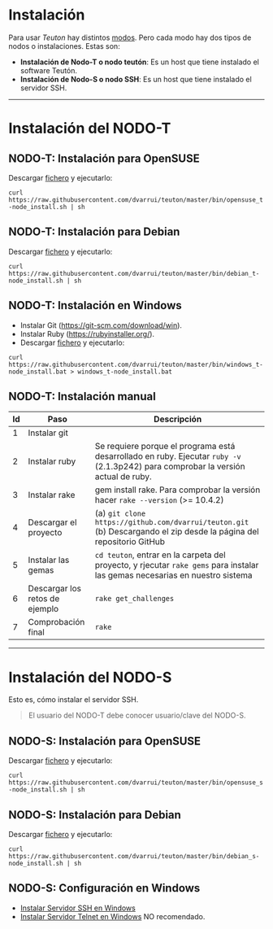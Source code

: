 
# Instalación

Para usar *Teuton* hay distintos [modos](./modos.md).
Pero cada modo hay dos tipos de nodos o instalaciones. Estas son:

* **Instalación de Nodo-T o nodo teutón**: Es un host que tiene instalado el software Teutón.
* **Instalación de Nodo-S o nodo SSH**: Es un host que tiene instalado el servidor SSH.

---

# Instalación del NODO-T

## NODO-T: Instalación para OpenSUSE

Descargar [fichero](../../bin/opensuse_t-node_install.sh) y ejecutarlo:

`curl https://raw.githubusercontent.com/dvarrui/teuton/master/bin/opensuse_t-node_install.sh | sh`

## NODO-T: Instalación para Debian

Descargar [fichero](../../bin/debian_t-node_install.sh) y ejecutarlo:

`curl https://raw.githubusercontent.com/dvarrui/teuton/master/bin/debian_t-node_install.sh | sh`

## NODO-T: Instalación en Windows

* Instalar Git (https://git-scm.com/download/win).
* Instalar Ruby (https://rubyinstaller.org/).
* Descargar [fichero](../../bin/windows_t-node_install.sh) y ejecutarlo:

`curl https://raw.githubusercontent.com/dvarrui/teuton/master/bin/windows_t-node_install.bat > windows_t-node_install.bat`

## NODO-T: Instalación manual

| Id | Paso             | Descripción |
| -- | ---------------- | ----------- |
| 1  | Instalar git     |  |
| 2  | Instalar ruby    | Se requiere porque el programa está desarrollado en ruby. Ejecutar `ruby -v` (2.1.3p242) para comprobar la versión actual de ruby. |
| 3  | Instalar rake | gem install rake. Para comprobar la versión hacer `rake --version` (>= 10.4.2) |
| 4  | Descargar el proyecto | (a) `git clone https://github.com/dvarrui/teuton.git` (b) Descargando el zip desde la página del repositorio GitHub |
| 5  | Instalar las gemas | `cd teuton`, entrar en la carpeta del proyecto, y rjecutar `rake gems` para instalar las gemas necesarias en nuestro sistema |
| 6  | Descargar los retos de ejemplo | `rake get_challenges` |
| 7  | Comprobación final | `rake` |

---

# Instalación del NODO-S

Esto es, cómo instalar el servidor SSH.

> El usuario del NODO-T debe conocer usuario/clave del NODO-S.

## NODO-S: Instalación para OpenSUSE

Descargar [fichero](../../bin/opensuse_s-node_install.sh) y ejecutarlo:

`curl https://raw.githubusercontent.com/dvarrui/teuton/master/bin/opensuse_s-node_install.sh | sh`

## NODO-S: Instalación para Debian

Descargar [fichero](../../bin/debian_s-node_install.sh) y ejecutarlo:

`curl https://raw.githubusercontent.com/dvarrui/teuton/master/bin/debian_s-node_install.sh | sh`

## NODO-S: Configuración en Windows

* [Instalar Servidor SSH en Windows](./windows/ssh.md)
* [Instalar Servidor Telnet en Windows](./windows/telnet.md) NO recomendado.
